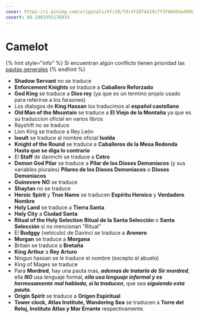 ```yaml
---
cover: https://i.pinimg.com/originals/4f/28/fd/4f28fda19c7f3f60d5da99883bfd9676.png
coverY: 60.2883355176933
---
```


# Camelot

{% hint style="info" %}
Si encuentran algún conflicto tienen prioridad las [pautas generales](broken-reference)
{% endhint %}

* **Shadow Servant** no se traduce
* **Enforcement Knights** se traduce a **Caballero Reforzado**
* **God King** se traduce a **Dios rey** (ya que es un termino propio usado para referirse a los faraones)
* Los dialogos de **King Hassan** los traducimos al **español castellano**
* **Old Man of the Mountain** se traduce a **El Viejo de la Montaña** ya que es su traduccion oficial en varios libros
* Rayshift no se traduce
* Lion King se traduce a Rey León
* **Iseult** se traduce al nombre oficial **Isolda**
* **Knight of the Round** se traduce a **Caballeros de la Mesa Redonda** **Hasta que se diga lo contrario**
* El **Staff** de davinchi se traduce a **Cetro**
* **Demon God Pilar** se traduce a **Pilar de los Dioses Demoniacos** (y sus variables plurales) **Pilares de los Dioses Demoniacos** o **Dioses Demoniacos**
* **Guinevere** **NO** se traduce
* **Shaytan** no se traduce
* **Heroic Spirit** y **True Name** se traducen **Espíritu Heroico** y **Verdadero Nombre**
* **Holy Land** se traduce a **Tierra Santa**
* **Holy City** a **Ciudad Santa**
* **Ritual of the Holy Selection** **Ritual de la Santa Selección** o **Santa Selección** si no mencionan "Ritual"
* El **Budggy** (vehiculo) de Davinci se traduce a **Arenero**
* **Morgan** se traduce a **Morgana**
* Britain se traduce a **Bretaña**
* **King Arthur** a **Rey Arturo**
* Ningun hassan se le traduce el nombre (excepto el abuelo)
* King of Mages se traduce
* Para **Mordred**, hay una pauta mas, _**ademas de tratarla de Sir mordred**_, ella _**NO**_ usa lenguaje formal, _**ella usa lenguaje informal y es hermosamente mal hablada, si la traducen**_, que sea _**siguiendo esta pauta.**_
* **Origin Spirit** se traduce a **Origen Espiritual**
* **Tower clock, Atlas Institute, Wandering Sea** se traducen a **Torre del Reloj, Instituto Atlas y Mar Errante** respectivamente.
